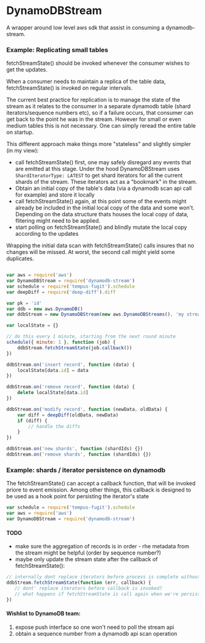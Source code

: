 # DynamoDBStream

A wrapper around low level aws sdk that assist in consuming a dynamodb-stream.

### Example: Replicating small tables

fetchStreamState() should be invoked whenever the consumer wishes to get the updates.

When a consumer needs to maintain a replica of the table data, fetchStreamState() is invoked on regular intervals.

The current best practice for replication is to manage the state of the stream as it relates to the consumer in a separate dynamodb table (shard iterators/sequence numbers etc), so if a failure occurs, that consumer can get back to the point he was in the stream. However for small or even medium tables this is not necessary. One can simply reread the entire table on startup.

This different approach make things more "stateless" and slightly simpler (in my view):

- call fetchStreamState() first, one may safely disregard any events that are emitted at this stage. Under the hood DynamoDBStream uses ```ShardIteratorType: LATEST``` to get shard iterators for all the current shards of the stream. These iterators act as a "bookmark" in the stream.
- Obtain an initial copy of the table's data (via a dynamodb scan api call for example) and store it locally
- call fetchStreamState() again, at this point some of the events might already be included in the initial local copy of the data and some won't. Depending on the data structure thats houses the local copy of data, flitering might need to be applied.
- start polling on fetchStreamState() and blindly mutate the local copy according to the updates

Wrapping the initial data scan with fetchStreamState() calls insures that no changes will be missed. At worst, the second call might yield some duplicates.

```javascript

var aws = require('aws')
var DynamoDBStream = require('dynamodb-stream')
var schedule = require('tempus-fugit').schedule
var deepDiff = require('deep-diff').diff

var pk = 'id'
var ddb = new aws.DynamoDB()
var ddbStream = new DynamoDBStream(new aws.DynamoDBStreams(), 'my stream arn')

var localState = {}

// do this every 1 minute, starting from the next round minute
schedule({ minute: 1 }, function (job) {
    ddbStream.fetchStreamState(job.callback())
})

ddbStream.on('insert record', function (data) {
    localState[data.id] = data
})

ddbStream.on('remove record', function (data) {
    delete localState[data.id]
})

ddbStream.on('modify record', function (newData, oldData) {
    var diff = deepDiff(oldData, newData)
    if (diff) {
        // handle the diffs
    }
})

ddbStream.on('new shards', function (shardIds) {})
ddbStream.on('remove shards', function (shardIds) {})

```

### Example: shards / iterator persistence on dynamodb

The fetchStreamState() can accept a callback function, that will be invoked priore to event emission. Among other things, this callback is designed to be used as a hook point for persisting the iterator's state

```javascript
var schedule = require('tempus-fugit').schedule
var aws = require('aws')
var DynamoDBStream = require('dynamodb-stream')

```

#### TODO
 - make sure the aggregation of records is in order - rhe metadata from the stream might be helpful (order by sequence number?)
 - maybe only update the stream state after the callback of fetchStreamState():
 ```javascript
 // internally dont replace iterators before process is complete without errors
 ddbStream.fetchStreamState(function (err, callback) {
    // dont' replace iterators before callback is invoked?
    // what happens if fetchStreamState is call again when we're persisting the older state?
 })
 ```

#### Wishlist to DynamoDB team:
1. expose push interface so one won't need to poll the stream api
2. obtain a sequence number from a dynamodb api scan operation